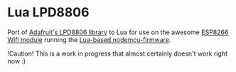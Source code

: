 Lua LPD8806
===========

Port of [Adafruit's LPD8806 library](https://github.com/adafruit/LPD8806) to Lua for use on the awesome [ESP8266 Wifi module](http://hackaday.com/2014/08/26/new-chip-alert-the-esp8266-wifi-module-its-5/) running the [Lua-based nodemcu-firmware](https://github.com/nodemcu/nodemcu-firmware).

!Caution! This is a work in progress that almost certainly doesn't work right now :)
